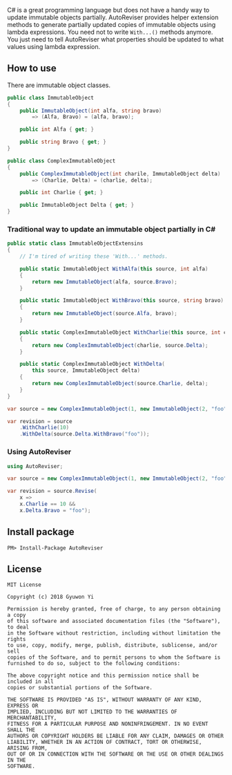 C# is a great programming language but does not have a handy way to update immutable objects partially. AutoReviser provides helper extension methods to generate partially updated copies of immutable objects using lambda expressions. You need not to write `With...()` methods anymore. You just need to tell AutoReviser what properties should be updated to what values using lambda expression.

## How to use

There are immutable object classes.

```csharp
public class ImmutableObject
{
    public ImmutableObject(int alfa, string bravo)
        => (Alfa, Bravo) = (alfa, bravo);

    public int Alfa { get; }

    public string Bravo { get; }
}

public class ComplexImmutableObject
{
    public ComplexImmutableObject(int charile, ImmutableObject delta)
        => (Charlie, Delta) = (charlie, delta);

    public int Charlie { get; }

    public ImmutableObject Delta { get; }
}
```

### Traditional way to update an immutable object partially in C#

```csharp
public static class ImmutableObjectExtensins
{
    // I'm tired of writing these 'With...' methods.

    public static ImmutableObject WithAlfa(this source, int alfa)
    {
        return new ImmutableObject(alfa, source.Bravo);
    }

    public static ImmutableObject WithBravo(this source, string bravo)
    {
        return new ImmutableObject(source.Alfa, bravo);
    }

    public static ComplexImmutableObject WithCharlie(this source, int charlie)
    {
        return new ComplexImmutableObject(charlie, source.Delta);
    }

    public static ComplexImmutableObject WithDelta(
        this source, ImmutableObject delta)
    {
        return new ComplexImmutableObject(source.Charlie, delta);
    }
}

var source = new ComplexImmutableObject(1, new ImmutableObject(2, "foo"));

var revision = source
    .WithCharlie(10)
    .WithDelta(source.Delta.WithBravo("foo"));
```

### Using AutoReviser

```csharp
using AutoReviser;

var source = new ComplexImmutableObject(1, new ImmutableObject(2, "foo"));

var revision = source.Revise(
    x =>
    x.Charlie == 10 &&
    x.Delta.Bravo = "foo");
```

## Install package

```text
PM> Install-Package AutoReviser
```

## License

```
MIT License

Copyright (c) 2018 Gyuwon Yi

Permission is hereby granted, free of charge, to any person obtaining a copy
of this software and associated documentation files (the "Software"), to deal
in the Software without restriction, including without limitation the rights
to use, copy, modify, merge, publish, distribute, sublicense, and/or sell
copies of the Software, and to permit persons to whom the Software is
furnished to do so, subject to the following conditions:

The above copyright notice and this permission notice shall be included in all
copies or substantial portions of the Software.

THE SOFTWARE IS PROVIDED "AS IS", WITHOUT WARRANTY OF ANY KIND, EXPRESS OR
IMPLIED, INCLUDING BUT NOT LIMITED TO THE WARRANTIES OF MERCHANTABILITY,
FITNESS FOR A PARTICULAR PURPOSE AND NONINFRINGEMENT. IN NO EVENT SHALL THE
AUTHORS OR COPYRIGHT HOLDERS BE LIABLE FOR ANY CLAIM, DAMAGES OR OTHER
LIABILITY, WHETHER IN AN ACTION OF CONTRACT, TORT OR OTHERWISE, ARISING FROM,
OUT OF OR IN CONNECTION WITH THE SOFTWARE OR THE USE OR OTHER DEALINGS IN THE
SOFTWARE.
```
